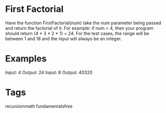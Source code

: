 # First Factorial
Have the function FirstFactorial(num) take the num parameter being passed and return the factorial of it. For example: if num = 4, then your program should return (4 * 3 * 2 * 1) = 24. For the test cases, the range will be between 1 and 18 and the input will always be an integer.

# Examples
Input: 4
Output: 24
Input: 8
Output: 40320
# Tags
 recursionmath fundamentalsfree
